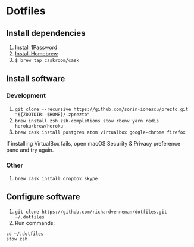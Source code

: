 # Dotfiles

## Install dependencies

1. [Install 1Password](https://1password.com)
2. [Install Homebrew](https://brew.sh)
3. `$ brew tap caskroom/cask`

## Install software

### Development

1. `git clone --recursive https://github.com/sorin-ionescu/prezto.git "${ZDOTDIR:-$HOME}/.zprezto"`
2. `brew install zsh zsh-completions stow rbenv yarn redis heroku/brew/heroku`
3. `brew cask install postgres atom virtualbox google-chrome firefox`

If installing VirtualBox fails, open macOS Security & Privacy preference pane and try again.

### Other

1. `brew cask install dropbox skype`

## Configure software

1. `git clone https://github.com/richardvenneman/dotfiles.git ~/.dotfiles`
2. Run commands:

```shell
cd ~/.dotfiles
stow zsh
```
